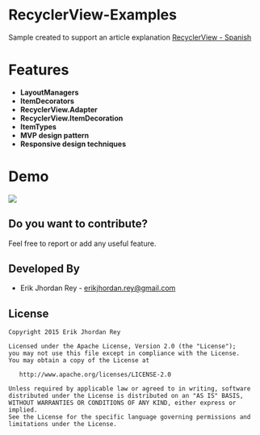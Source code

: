 # RecyclerView-Examples

Sample created to support an article explanation [RecyclerView - Spanish](https://erikjhordan-rey.github.io/blog/2015/10/04/ANDROID-recyclerview.html)

# Features 
 
 * **LayoutManagers**
 * **ItemDecorators** 
 * **RecyclerView.Adapter** 
 * **RecyclerView.ItemDecoration** 
 * **ItemTypes**
 * **MVP design pattern**
 * **Responsive design techniques**


# Demo
![](./art/Telecine_2015-10-18-21-56-43.gif)

Do you want to contribute?
--------------------------

Feel free to report or add any useful feature.

Developed By
------------

* Erik Jhordan Rey - <erikjhordan.rey@gmail.com>

License
-------

    Copyright 2015 Erik Jhordan Rey

    Licensed under the Apache License, Version 2.0 (the "License");
    you may not use this file except in compliance with the License.
    You may obtain a copy of the License at

       http://www.apache.org/licenses/LICENSE-2.0

    Unless required by applicable law or agreed to in writing, software
    distributed under the License is distributed on an "AS IS" BASIS,
    WITHOUT WARRANTIES OR CONDITIONS OF ANY KIND, either express or implied.
    See the License for the specific language governing permissions and
    limitations under the License.


